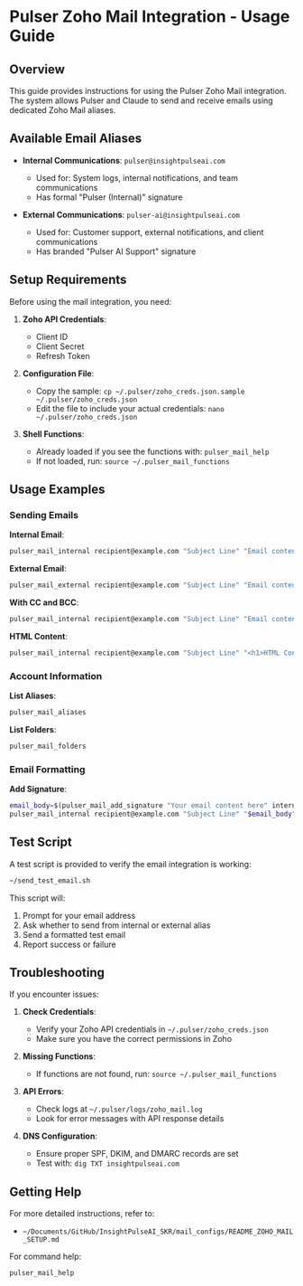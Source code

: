 # Pulser Zoho Mail Integration - Usage Guide

## Overview

This guide provides instructions for using the Pulser Zoho Mail integration. The system allows Pulser and Claude to send and receive emails using dedicated Zoho Mail aliases.

## Available Email Aliases

- **Internal Communications**: `pulser@insightpulseai.com`
  - Used for: System logs, internal notifications, and team communications
  - Has formal "Pulser (Internal)" signature

- **External Communications**: `pulser-ai@insightpulseai.com`
  - Used for: Customer support, external notifications, and client communications
  - Has branded "Pulser AI Support" signature

## Setup Requirements

Before using the mail integration, you need:

1. **Zoho API Credentials**:
   - Client ID
   - Client Secret
   - Refresh Token

2. **Configuration File**:
   - Copy the sample: `cp ~/.pulser/zoho_creds.json.sample ~/.pulser/zoho_creds.json`
   - Edit the file to include your actual credentials: `nano ~/.pulser/zoho_creds.json`

3. **Shell Functions**:
   - Already loaded if you see the functions with: `pulser_mail_help`
   - If not loaded, run: `source ~/.pulser_mail_functions`

## Usage Examples

### Sending Emails

**Internal Email**:
```bash
pulser_mail_internal recipient@example.com "Subject Line" "Email content here"
```

**External Email**:
```bash
pulser_mail_external recipient@example.com "Subject Line" "Email content here"
```

**With CC and BCC**:
```bash
pulser_mail_internal recipient@example.com "Subject Line" "Email content" --cc="cc@example.com" --bcc="bcc@example.com"
```

**HTML Content**:
```bash
pulser_mail_internal recipient@example.com "Subject Line" "<h1>HTML Content</h1><p>This is formatted HTML.</p>"
```

### Account Information

**List Aliases**:
```bash
pulser_mail_aliases
```

**List Folders**:
```bash
pulser_mail_folders
```

### Email Formatting

**Add Signature**:
```bash
email_body=$(pulser_mail_add_signature "Your email content here" internal)
pulser_mail_internal recipient@example.com "Subject Line" "$email_body"
```

## Test Script

A test script is provided to verify the email integration is working:

```bash
~/send_test_email.sh
```

This script will:
1. Prompt for your email address
2. Ask whether to send from internal or external alias
3. Send a formatted test email
4. Report success or failure

## Troubleshooting

If you encounter issues:

1. **Check Credentials**:
   - Verify your Zoho API credentials in `~/.pulser/zoho_creds.json`
   - Make sure you have the correct permissions in Zoho

2. **Missing Functions**:
   - If functions are not found, run: `source ~/.pulser_mail_functions`

3. **API Errors**:
   - Check logs at `~/.pulser/logs/zoho_mail.log`
   - Look for error messages with API response details

4. **DNS Configuration**:
   - Ensure proper SPF, DKIM, and DMARC records are set
   - Test with: `dig TXT insightpulseai.com`

## Getting Help

For more detailed instructions, refer to:
- `~/Documents/GitHub/InsightPulseAI_SKR/mail_configs/README_ZOHO_MAIL_SETUP.md`

For command help:
```bash
pulser_mail_help
```